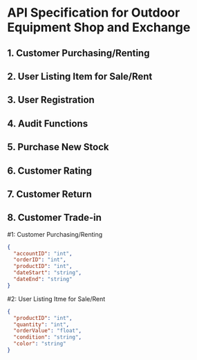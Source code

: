 # API Specification for Outdoor Equipment Shop and Exchange

## 1. Customer Purchasing/Renting

## 2. User Listing Item for Sale/Rent

## 3. User Registration

## 4. Audit Functions

## 5. Purchase New Stock

## 6. Customer Rating

## 7. Customer Return

## 8. Customer Trade-in

#1: Customer Purchasing/Renting
```json
{
  "accountID": "int",
  "orderID": "int",
  "productID": "int",
  "dateStart": "string",
  "dateEnd": "string"
}
```

#2: User Listing Itme for Sale/Rent
```json
{
  "productID": "int",
  "quantity": "int",
  "orderValue": "float",
  "condition": "string",
  "color": "string"
}
```
